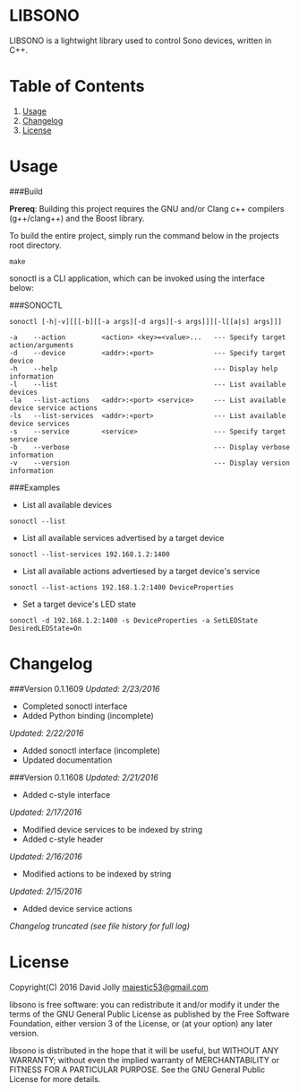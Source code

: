 LIBSONO
=======

LIBSONO is a lightwight library used to control Sono devices, written in C++.

Table of Contents
===============

1. [Usage](https://github.com/majestic53/libsono#usage)
2. [Changelog](https://github.com/majestic53/libsono#changelog)
3. [License](https://github.com/majestic53/libsono#license)

Usage
=====

###Build

__Prereq__: Building this project requires the GNU and/or Clang c++ compilers (g++/clang++) and the Boost library.

To build the entire project, simply run the command below in the projects root directory.

```
make
```

sonoctl is a CLI application, which can be invoked using the interface below:

###SONOCTL

```
sonoctl [-h|-v][[[-b][[-a args][-d args][-s args]]][-l[[a|s] args]]]
```

```
-a    --action         <action> <key>=<value>...   --- Specify target action/arguments
-d    --device         <addr>:<port>               --- Specify target device
-h    --help                                       --- Display help information
-l    --list                                       --- List available devices
-la   --list-actions   <addr>:<port> <service>     --- List available device service actions
-ls   --list-services  <addr>:<port>               --- List available device services
-s    --service        <service>                   --- Specify target service
-b    --verbose                                    --- Display verbose information
-v    --version                                    --- Display version information
```

###Examples

* List all available devices
```
sonoctl --list
```

* List all available services advertised by a target device
```
sonoctl --list-services 192.168.1.2:1400
```

* List all available actions advertiesed by a target device's service
```
sonoctl --list-actions 192.168.1.2:1400 DeviceProperties
```

* Set a target device's LED state
```
sonoctl -d 192.168.1.2:1400 -s DeviceProperties -a SetLEDState DesiredLEDState=On
```

Changelog
=========

###Version 0.1.1609
*Updated: 2/23/2016*

* Completed sonoctl interface
* Added Python binding (incomplete)

*Updated: 2/22/2016*

* Added sonoctl interface (incomplete)
* Updated documentation

###Version 0.1.1608
*Updated: 2/21/2016*

* Added c-style interface

*Updated: 2/17/2016*

* Modified device services to be indexed by string
* Added c-style header

*Updated: 2/16/2016*

* Modified actions to be indexed by string

*Updated: 2/15/2016*

* Added device service actions

*Changelog truncated (see file history for full log)*

License
======

Copyright(C) 2016 David Jolly <majestic53@gmail.com>

libsono is free software: you can redistribute it and/or modify
it under the terms of the GNU General Public License as published by
the Free Software Foundation, either version 3 of the License, or
(at your option) any later version.

libsono is distributed in the hope that it will be useful,
but WITHOUT ANY WARRANTY; without even the implied warranty of
MERCHANTABILITY or FITNESS FOR A PARTICULAR PURPOSE.  See the
GNU General Public License for more details.
